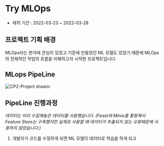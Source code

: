 # Try MLOps

* 제작 기간 : 2022-03-23 ~ 2022-03-28

## 프로젝트 기획 배경
MLOps라는 분야에 관심이 있었고 기존에 만들었던 ML 모델도 있었기 때문에 MLOps의 전체적인 작업의 흐름을 이해하고자 시작한 프로젝트입니다.

## MLops PipeLine

![CP2-Project drawio](https://user-images.githubusercontent.com/76984534/160883633-f19df56f-d610-48cb-8055-5de9ba742dc3.png)

## PipeLine 진행과정
*데이터는 미리 수집해놓은 데이터를 사용했습니다. (Feast와 Minio를 활용해서 Feature Store는 구축했지만 실제로 사용할 때 데이터가 추출되지 않는
오류때문에 사용하지 않았습니다.)*

1. 개발자가 코드를 수정하게 되면 ML 모델이 데이터로 학습을 하게 되고 
